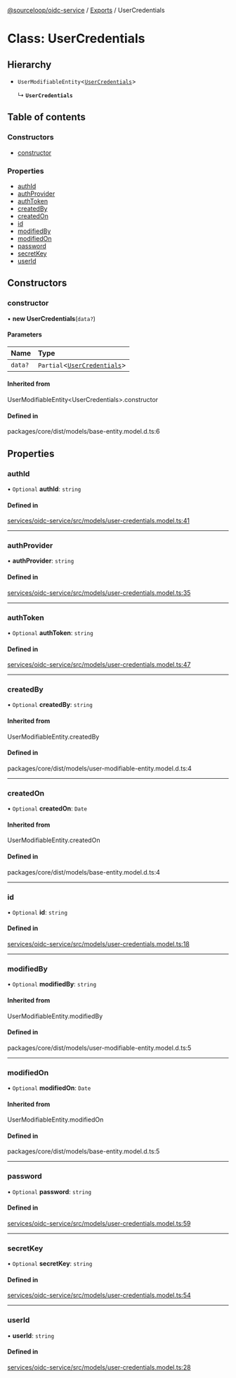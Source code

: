 [@sourceloop/oidc-service](../README.md) / [Exports](../modules.md) / UserCredentials

# Class: UserCredentials

## Hierarchy

- `UserModifiableEntity`<[`UserCredentials`](UserCredentials.md)\>

  ↳ **`UserCredentials`**

## Table of contents

### Constructors

- [constructor](UserCredentials.md#constructor)

### Properties

- [authId](UserCredentials.md#authid)
- [authProvider](UserCredentials.md#authprovider)
- [authToken](UserCredentials.md#authtoken)
- [createdBy](UserCredentials.md#createdby)
- [createdOn](UserCredentials.md#createdon)
- [id](UserCredentials.md#id)
- [modifiedBy](UserCredentials.md#modifiedby)
- [modifiedOn](UserCredentials.md#modifiedon)
- [password](UserCredentials.md#password)
- [secretKey](UserCredentials.md#secretkey)
- [userId](UserCredentials.md#userid)

## Constructors

### constructor

• **new UserCredentials**(`data?`)

#### Parameters

| Name | Type |
| :------ | :------ |
| `data?` | `Partial`<[`UserCredentials`](UserCredentials.md)\> |

#### Inherited from

UserModifiableEntity<UserCredentials\>.constructor

#### Defined in

packages/core/dist/models/base-entity.model.d.ts:6

## Properties

### authId

• `Optional` **authId**: `string`

#### Defined in

[services/oidc-service/src/models/user-credentials.model.ts:41](https://github.com/sourcefuse/loopback4-microservice-catalog/blob/d35fdb3f0/services/oidc-service/src/models/user-credentials.model.ts#L41)

___

### authProvider

• **authProvider**: `string`

#### Defined in

[services/oidc-service/src/models/user-credentials.model.ts:35](https://github.com/sourcefuse/loopback4-microservice-catalog/blob/d35fdb3f0/services/oidc-service/src/models/user-credentials.model.ts#L35)

___

### authToken

• `Optional` **authToken**: `string`

#### Defined in

[services/oidc-service/src/models/user-credentials.model.ts:47](https://github.com/sourcefuse/loopback4-microservice-catalog/blob/d35fdb3f0/services/oidc-service/src/models/user-credentials.model.ts#L47)

___

### createdBy

• `Optional` **createdBy**: `string`

#### Inherited from

UserModifiableEntity.createdBy

#### Defined in

packages/core/dist/models/user-modifiable-entity.model.d.ts:4

___

### createdOn

• `Optional` **createdOn**: `Date`

#### Inherited from

UserModifiableEntity.createdOn

#### Defined in

packages/core/dist/models/base-entity.model.d.ts:4

___

### id

• `Optional` **id**: `string`

#### Defined in

[services/oidc-service/src/models/user-credentials.model.ts:18](https://github.com/sourcefuse/loopback4-microservice-catalog/blob/d35fdb3f0/services/oidc-service/src/models/user-credentials.model.ts#L18)

___

### modifiedBy

• `Optional` **modifiedBy**: `string`

#### Inherited from

UserModifiableEntity.modifiedBy

#### Defined in

packages/core/dist/models/user-modifiable-entity.model.d.ts:5

___

### modifiedOn

• `Optional` **modifiedOn**: `Date`

#### Inherited from

UserModifiableEntity.modifiedOn

#### Defined in

packages/core/dist/models/base-entity.model.d.ts:5

___

### password

• `Optional` **password**: `string`

#### Defined in

[services/oidc-service/src/models/user-credentials.model.ts:59](https://github.com/sourcefuse/loopback4-microservice-catalog/blob/d35fdb3f0/services/oidc-service/src/models/user-credentials.model.ts#L59)

___

### secretKey

• `Optional` **secretKey**: `string`

#### Defined in

[services/oidc-service/src/models/user-credentials.model.ts:54](https://github.com/sourcefuse/loopback4-microservice-catalog/blob/d35fdb3f0/services/oidc-service/src/models/user-credentials.model.ts#L54)

___

### userId

• **userId**: `string`

#### Defined in

[services/oidc-service/src/models/user-credentials.model.ts:28](https://github.com/sourcefuse/loopback4-microservice-catalog/blob/d35fdb3f0/services/oidc-service/src/models/user-credentials.model.ts#L28)
